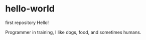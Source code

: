 # hello-world
first repository
Hello!

Programmer in training, I like dogs, food, and sometimes humans.
